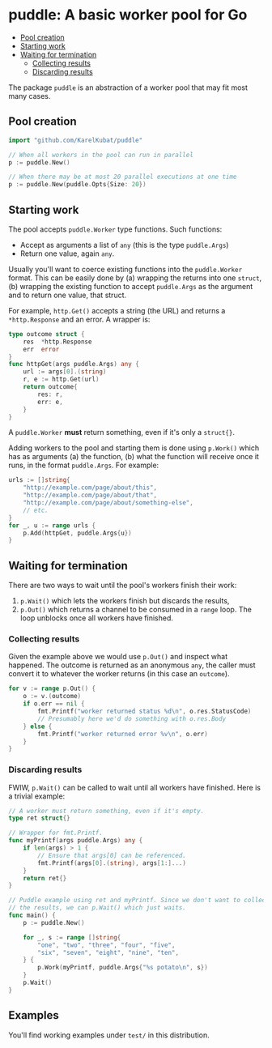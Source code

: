 # puddle: A basic worker pool for Go

<!-- toc -->
- [Pool creation](#pool-creation)
- [Starting work](#starting-work)
- [Waiting for termination](#waiting-for-termination)
  - [Collecting results](#collecting-results)
  - [Discarding results](#discarding-results)
<!-- /toc -->

The package `puddle` is an abstraction of a worker pool that may fit most many cases.

## Pool creation

```go
import "github.com/KarelKubat/puddle"

// When all workers in the pool can run in parallel
p := puddle.New()

// When there may be at most 20 parallel executions at one time
p := puddle.New(puddle.Opts{Size: 20})
```

## Starting work

The pool accepts `puddle.Worker` type functions. Such functions:

- Accept as arguments a list of `any` (this is the type `puddle.Args`)
- Return one value, again `any`.

Usually you'll want to coerce existing functions into the `puddle.Worker` format. This can be easily done by (a) wrapping the returns into one `struct`, (b) wrapping the existing function to accept `puddle.Args` as the argument and to return one value, that struct.

For example, `http.Get()` accepts a string (the URL) and returns a `*http.Response` and an error. A wrapper is:

```go
type outcome struct {
    res  *http.Response
    err  error
}
func httpGet(args puddle.Args) any {
    url := args[0].(string)
    r, e := http.Get(url)
    return outcome{
        res: r,
        err: e,
    }
}
```

A `puddle.Worker` **must** return something, even if it's only a `struct{}`.

Adding workers to the pool and starting them is done using `p.Work()` which has as arguments (a) the function, (b) what the function will receive once it runs, in the format `puddle.Args`. For example:

```go
urls := []string{
    "http://example.com/page/about/this",
    "http://example.com/page/about/that",
    "http://example.com/page/about/something-else",
    // etc.
}
for _, u := range urls {
    p.Add(httpGet, puddle.Args{u})
}
```

## Waiting for termination

There are two ways to wait until the pool's workers finish their work:

1. `p.Wait()` which lets the workers finish but discards the results,
1. `p.Out()` which returns a channel to be consumed in a `range` loop. The loop unblocks once all workers have finished.

### Collecting results

Given the example above we would use `p.Out()` and inspect what happened. The outcome is returned as an anonymous `any`, the caller must convert it to whatever the worker returns (in this case an `outcome`).

```go
for v := range p.Out() {
	o := v.(outcome)
	if o.err == nil {
		fmt.Printf("worker returned status %d\n", o.res.StatusCode)
        // Presumably here we'd do something with o.res.Body
	} else {
		fmt.Printf("worker returned error %v\n", o.err)
	}
}
```

### Discarding results

FWIW, `p.Wait()` can be called to wait until all workers have finished. Here is a trivial example:

```go
// A worker must return something, even if it's empty.
type ret struct{}

// Wrapper for fmt.Printf.
func myPrintf(args puddle.Args) any {
	if len(args) > 1 {
		// Ensure that args[0] can be referenced.
		fmt.Printf(args[0].(string), args[1:]...)
	}
	return ret{}
}

// Puddle example using ret and myPrintf. Since we don't want to collect
// the results, we can p.Wait() which just waits.
func main() {
	p := puddle.New()

	for _, s := range []string{
		"one", "two", "three", "four", "five",
		"six", "seven", "eight", "nine", "ten",
	} {
		p.Work(myPrintf, puddle.Args{"%s potato\n", s})
	}
	p.Wait()
}
```

## Examples

You'll find working examples under `test/` in this distribution.